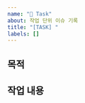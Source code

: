```yaml
---
name: "📝 Task"
about: 작업 단위 이슈 기록
title: "[TASK] "
labels: []
---
```


## 목적
<!-- 작업을 하는 목적 -->

## 작업 내용
<!-- 어떤 작업을 할지 간단하게 -->
